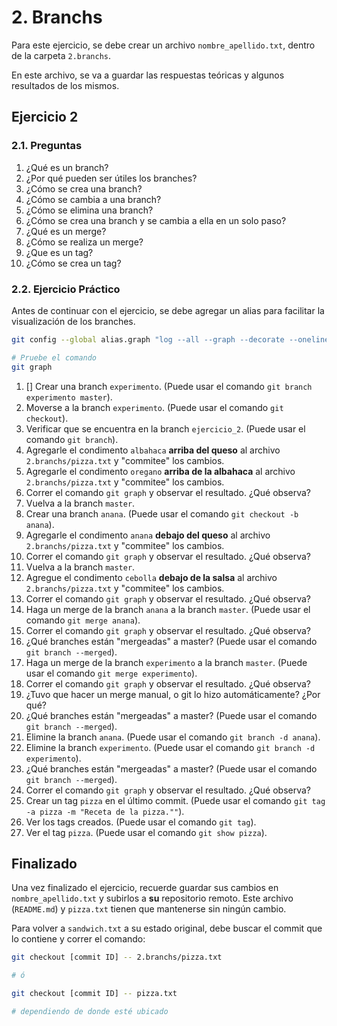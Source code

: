 # 2. Branchs

Para este ejercicio, se debe crear un archivo `nombre_apellido.txt`, dentro de la carpeta `2.branchs`.

En este archivo, se va a guardar las respuestas teóricas y algunos resultados de los mismos.

## Ejercicio 2

### 2.1. Preguntas

1. ¿Qué es un branch?
2. ¿Por qué pueden ser útiles los branches?
3. ¿Cómo se crea una branch?
4. ¿Cómo se cambia a una branch?
5. ¿Cómo se elimina una branch?
6. ¿Cómo se crea una branch y se cambia a ella en un solo paso? 
7. ¿Qué es un merge? 
8. ¿Cómo se realiza un merge? 
9. ¿Que es un tag? 
10. ¿Cómo se crea un tag?

### 2.2. Ejercicio Práctico

Antes de continuar con el ejercicio, se debe agregar un alias para facilitar la visualización de los branches.

```bash
git config --global alias.graph "log --all --graph --decorate --oneline"

# Pruebe el comando
git graph
```


1. [] Crear una branch `experimento`. (Puede usar el comando `git branch experimento master`).
2. Moverse a la branch `experimento`. (Puede usar el comando `git checkout`).
3. Verificar que se encuentra en la branch `ejercicio_2`. (Puede usar el comando `git branch`). 
4. Agregarle el condimento `albahaca` **arriba del queso** al archivo `2.branchs/pizza.txt` y "commitee" los cambios. 
5. Agregarle el condimento `oregano` **arriba de la albahaca** al archivo `2.branchs/pizza.txt` y "commitee" los cambios.
6. Correr el comando `git graph` y observar el resultado. ¿Qué observa?
7. Vuelva a la branch `master`.
8. Crear una branch `anana`. (Puede usar el comando `git checkout -b anana`).
9. Agregarle el condimento `anana` **debajo del queso** al archivo `2.branchs/pizza.txt` y "commitee" los cambios.
10. Correr el comando `git graph` y observar el resultado. ¿Qué observa?
11. Vuelva a la branch `master`.
12. Agregue el condimento `cebolla` **debajo de la salsa** al archivo `2.branchs/pizza.txt` y "commitee" los cambios.
13. Correr el comando `git graph` y observar el resultado. ¿Qué observa?
14. Haga un merge de la branch `anana` a la branch `master`. (Puede usar el comando `git merge anana`).
15. Correr el comando `git graph` y observar el resultado. ¿Qué observa?
16. ¿Qué branches están "mergeadas" a master? (Puede usar el comando `git branch --merged`).
17. Haga un merge de la branch `experimento` a la branch `master`. (Puede usar el comando `git merge experimento`).
18. Correr el comando `git graph` y observar el resultado. ¿Qué observa?
19. ¿Tuvo que hacer un merge manual, o git lo hizo automáticamente? ¿Por qué?
20. ¿Qué branches están "mergeadas" a master? (Puede usar el comando `git branch --merged`).
21. Elimine la branch `anana`. (Puede usar el comando `git branch -d anana`).
22. Elimine la branch `experimento`. (Puede usar el comando `git branch -d experimento`).
23. ¿Qué branches están "mergeadas" a master? (Puede usar el comando `git branch --merged`).
24. Correr el comando `git graph` y observar el resultado. ¿Qué observa?
25. Crear un tag `pizza` en el último commit. (Puede usar el comando `git tag -a pizza -m "Receta de la pizza.""`).
26. Ver los tags creados. (Puede usar el comando `git tag`).
27. Ver el tag `pizza`. (Puede usar el comando `git show pizza`).


## Finalizado

Una vez finalizado el ejercicio, recuerde guardar sus cambios en `nombre_apellido.txt` y subirlos a **su** repositorio remoto. Este archivo (`README.md`) y `pizza.txt` tienen que mantenerse sin ningún cambio.

Para volver a `sandwich.txt` a su estado original, debe buscar el commit que lo contiene y correr el comando:
```bash
git checkout [commit ID] -- 2.branchs/pizza.txt

# ó

git checkout [commit ID] -- pizza.txt

# dependiendo de donde esté ubicado
```


